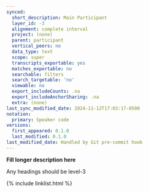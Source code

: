 ```yaml
---
synced:
  short_description: Main Participant
  layer_id: -3
  alignment: complete interval
  project: (none)
  parent: participant
  vertical_peers: no
  data_type: text
  scope: super
  transcripts_exportable: yes
  matches_exportable: no
  searchable: filters
  search_targetable: 'no'
  viewable: no
  export_includeCounts: .na
  export_includeAnchorSharing: .na
  extra: (none)
last_sync_modified_date: 2024-11-12T17:03:17-0500
notation:
  primary: Speaker code
versions:
  first_appeared: 0.1.0
  last_modified: 0.1.0
last_modified_date: Handled by Git pre-commit hook
---
```


**Fill longer description here**

Any headings should be level-3


{% include linklist.html %}
